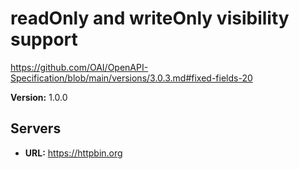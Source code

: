 # readOnly and writeOnly visibility support

https://github.com/OAI/OpenAPI-Specification/blob/main/versions/3.0.3.md#fixed-fields-20

**Version:** 1.0.0

## Servers

- **URL:** https://httpbin.org
